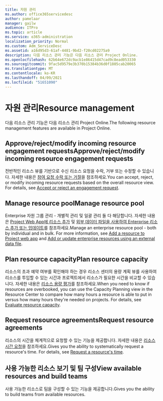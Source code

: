 ```yaml
---
title: 자원 관리
ms.author: office365servicedesc
author: pamelaar
manager: gailw
audience: ITPro
ms.topic: article
ms.service: o365-administration
localization_priority: Normal
ms.custom: Adm_ServiceDesc
ms.assetid: a16d95d3-61af-4481-9bd2-f20cd02275a9
description: 다음 리소스 관리 기능은 다음 리소스 관리 Project Online.
ms.openlocfilehash: 62b64e672dc9acb1e86415d47cad9c8ead053330
ms.sourcegitcommit: 9fac5d9579e3b370b15384b36d0f1805cab20065
ms.translationtype: MT
ms.contentlocale: ko-KR
ms.lasthandoff: 04/09/2021
ms.locfileid: "51651090"
---
```

# <a name="resource-management"></a><span data-ttu-id="8c62e-103">자원 관리</span><span class="sxs-lookup"><span data-stu-id="8c62e-103">Resource management</span></span>

<span data-ttu-id="8c62e-104">다음 리소스 관리 기능은 다음 리소스 관리 Project Online.</span><span class="sxs-lookup"><span data-stu-id="8c62e-104">The following resource management features are available in Project Online.</span></span>
  
## <a name="approverejectmodify-incoming-resource-engagement-requests"></a><span data-ttu-id="8c62e-105">Approve/reject/modify incoming resource engagement requests</span><span class="sxs-lookup"><span data-stu-id="8c62e-105">Approve/reject/modify incoming resource engagement requests</span></span>

<span data-ttu-id="8c62e-p101">전반적인 리소스 뷰를 기반으로 수신 리소스 요청을 수락, 거부 또는 수정할 수 있습니다. 자세한 내용은 [참여 요청 수락 또는 거절](https://go.microsoft.com/fwlink/?LinkID=823659&amp;clcid=0x409)을 참조하세요.</span><span class="sxs-lookup"><span data-stu-id="8c62e-p101">You can accept, reject, or modify incoming resource requests based on the overall resource view. For details, see [Accept or reject an engagement request](https://go.microsoft.com/fwlink/?LinkID=823659&amp;clcid=0x409).</span></span>
  
## <a name="manage-resource-pool"></a><span data-ttu-id="8c62e-108">Manage resource pool</span><span class="sxs-lookup"><span data-stu-id="8c62e-108">Manage resource pool</span></span>

<span data-ttu-id="8c62e-p102">Enterprise 자원 그룹 관리 - 개별적 관리 및 일괄 관리 둘 다 해당합니다. 자세한 내용은 [Project Web App에 리소스 추가](https://go.microsoft.com/fwlink/?LinkID=823660&amp;clcid=0x409) 및 [외부 데이터 파일을 사용하여 Enterprise 리소스 추가 또는 업데이트](https://go.microsoft.com/fwlink/?LinkID=823661&amp;clcid=0x409)를 참조하세요.</span><span class="sxs-lookup"><span data-stu-id="8c62e-p102">Manage an enterprise resource pool - both by individual and in bulk. For more information, see [Add a resource to Project web app](https://go.microsoft.com/fwlink/?LinkID=823660&amp;clcid=0x409) and [Add or update enterprise resources using an external data file](https://go.microsoft.com/fwlink/?LinkID=823661&amp;clcid=0x409).</span></span>
  
## <a name="plan-resource-capacity"></a><span data-ttu-id="8c62e-111">Plan resource capacity</span><span class="sxs-lookup"><span data-stu-id="8c62e-111">Plan resource capacity</span></span>

<span data-ttu-id="8c62e-p103">리소스의 초과 예약 여부를 확인해야 하는 경우 리소스 센터의 용량 계획 뷰를 사용하여 리소스를 투입할 수 있는 시간과 프로젝트에서 리소스가 필요한 시간을 비교할 수 있습니다. 자세한 내용은 [리소스 용량 평가](https://go.microsoft.com/fwlink/?LinkID=823662&amp;clcid=0x409)를 참조하세요.</span><span class="sxs-lookup"><span data-stu-id="8c62e-p103">When you need to know if resources are overbooked, you can use the Capacity Planning view in the Resource Center to compare how many hours a resource is able to put in versus how many hours they're needed on projects. For details, see [Evaluate resource capacity](https://go.microsoft.com/fwlink/?LinkID=823662&amp;clcid=0x409).</span></span>
  
## <a name="request-resource-agreements"></a><span data-ttu-id="8c62e-114">Request resource agreements</span><span class="sxs-lookup"><span data-stu-id="8c62e-114">Request resource agreements</span></span>

<span data-ttu-id="8c62e-p104">리소스의 시간을 체계적으로 요청할 수 있는 기능을 제공합니다. 자세한 내용은 [리소스 시간 요청](https://go.microsoft.com/fwlink/?LinkID=823663&amp;clcid=0x409)을 참조하세요.</span><span class="sxs-lookup"><span data-stu-id="8c62e-p104">Gives you the ability to systematically request a resource's time. For details, see [Request a resource's time](https://go.microsoft.com/fwlink/?LinkID=823663&amp;clcid=0x409).</span></span>
  
## <a name="view-available-resources-and-build-teams"></a><span data-ttu-id="8c62e-117">사용 가능한 리소스 보기 및 팀 구성</span><span class="sxs-lookup"><span data-stu-id="8c62e-117">View available resources and build teams</span></span>

<span data-ttu-id="8c62e-118">사용 가능한 리소스로 팀을 구성할 수 있는 기능을 제공합니다.</span><span class="sxs-lookup"><span data-stu-id="8c62e-118">Gives you the ability to build teams from available resources.</span></span>
  